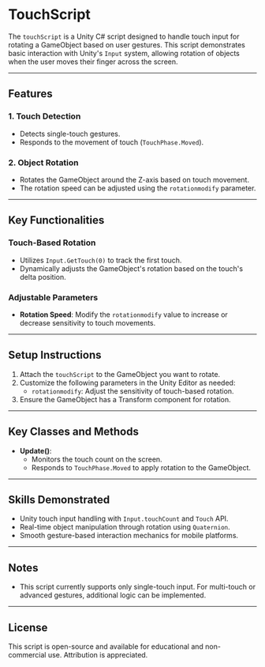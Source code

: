 # TouchScript

The `touchScript` is a Unity C# script designed to handle touch input for rotating a GameObject based on user gestures. This script demonstrates basic interaction with Unity's `Input` system, allowing rotation of objects when the user moves their finger across the screen.

---

## Features

### 1. **Touch Detection**
- Detects single-touch gestures.
- Responds to the movement of touch (`TouchPhase.Moved`).

### 2. **Object Rotation**
- Rotates the GameObject around the Z-axis based on touch movement.
- The rotation speed can be adjusted using the `rotationmodify` parameter.

---

## Key Functionalities

### Touch-Based Rotation
- Utilizes `Input.GetTouch(0)` to track the first touch.
- Dynamically adjusts the GameObject's rotation based on the touch's delta position.

### Adjustable Parameters
- **Rotation Speed**: Modify the `rotationmodify` value to increase or decrease sensitivity to touch movements.

---

## Setup Instructions

1. Attach the `touchScript` to the GameObject you want to rotate.
2. Customize the following parameters in the Unity Editor as needed:
   - `rotationmodify`: Adjust the sensitivity of touch-based rotation.
3. Ensure the GameObject has a Transform component for rotation.

---

## Key Classes and Methods

- **Update()**: 
  - Monitors the touch count on the screen.
  - Responds to `TouchPhase.Moved` to apply rotation to the GameObject.

---

## Skills Demonstrated
- Unity touch input handling with `Input.touchCount` and `Touch` API.
- Real-time object manipulation through rotation using `Quaternion`.
- Smooth gesture-based interaction mechanics for mobile platforms.

---

## Notes
- This script currently supports only single-touch input. For multi-touch or advanced gestures, additional logic can be implemented.

---

## License
This script is open-source and available for educational and non-commercial use. Attribution is appreciated.
